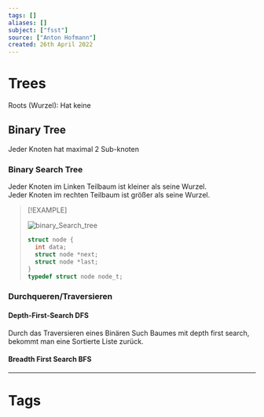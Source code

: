 ```yaml
---
tags: []
aliases: []
subject: ["fsst"]
source: ["Anton Hofmann"]
created: 26th April 2022
---
```


# Trees

Roots (Wurzel): Hat keine 

## Binary Tree

Jeder Knoten hat maximal 2 Sub-knoten 

### Binary Search Tree

Jeder Knoten im Linken Teilbaum ist kleiner als seine Wurzel.  
Jeder Knoten im rechten Teilbaum ist größer als seine Wurzel.

> [!EXAMPLE] 
>
> ![binary_Search_tree](binary_Search_tree.svg)
>
> ``` c
> struct node {
> 	int data;
> 	struct node *next;
> 	struct node *last;
> }
> typedef struct node node_t;
> ```

### Durchqueren/Traversieren

#### Depth-First-Search DFS

Durch das Traversieren eines Binären Such Baumes mit depth first search, bekommt man eine Sortierte Liste zurück.

#### Breadth First Search BFS

---

# Tags
